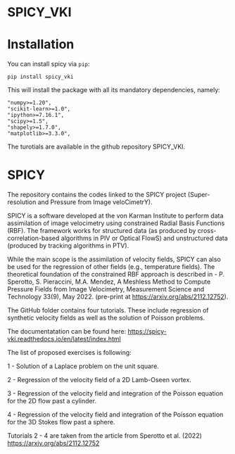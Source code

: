 SPICY_VKI
========

Installation
========
You can install spicy via `pip`: 

`pip install spicy_vki`

This will install the package with all its mandatory dependencies, namely: 

```
"numpy>=1.20",
"scikit-learn>=1.0",
"ipython>=7.16.1",
"scipy>=1.5",
"shapely>=1.7.0",
"matplotlib>=3.3.0",
```

The turotials are available in the github repository SPICY_VKI.


SPICY
=====

The repository contains the codes linked to the SPICY project (Super-resolution and Pressure from Image veloCimetrY).

SPICY is a software developed at the von Karman Institute to perform data assimilation of image velocimetry using constrained Radial Basis Functions (RBF). 
The framework works for structured data (as produced by cross-correlation-based algorithms in PIV or Optical FlowS) and unstructured data (produced by tracking algorithms in PTV).

While the main scope is the assimilation of velocity fields, SPICY can also be used for the regression of other fields (e.g., temperature fields).
The theoretical foundation of the constrained RBF approach is described in - P. Sperotto, S. Pieraccini, M.A. Mendez, A Meshless Method to Compute Pressure Fields from Image Velocimetry, Measurement Science and Technology 33(9), May 2022. (pre-print at https://arxiv.org/abs/2112.12752).

The GitHub folder contains four tutorials. These include regression of synthetic velocity fields as well as the solution of Poisson problems.

The documentatation can be found here: https://spicy-vki.readthedocs.io/en/latest/index.html


The list of proposed exercises is following:

1 - Solution of a Laplace problem on the unit square.

2 - Regression of the velocity field of a 2D Lamb-Oseen vortex.

3 - Regression of the velocity field and integration of the Poisson equation for the 2D flow past a cylinder.

4 - Regression of the velocity field and integration of the Poisson equation for the 3D Stokes flow past a sphere.

Tutorials 2 - 4 are taken from the article from Sperotto et al. (2022) https://arxiv.org/abs/2112.12752
 
 
 
 
 
 
 
 
